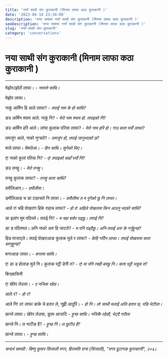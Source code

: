 ```yaml
---
title: 'नयाँ साथी संग कुराकानी (मिनाम लाफा कठा कुराकानी )'
date: '2023-04-14 23:34:00'
description: 'मगर भाषामा नयाँ साथी संग कुराकानी (मिनाम लाफा कठा कुराकानी )'
seoDescription: 'मगर भाषामा नयाँ साथी संग कुराकानी (मिनाम लाफा कठा कुराकानी )'
slug: 'नयाँ-साथी-संग-कुराकानी'
category: 'conversations'
---
```


# नया साथी संग कुराकानी (मिनाम लाफा कठा कुराकानी )
---
<div class='row'>
    <div class='col-md-6'>
        <p  class="rounded-start-pill shadow-sm bg-secondary-subtle p-2 me-3">मेझोर/झोर्ले लाफा। - <em>नमस्ते साथि।</em></p>
        <p  class="rounded-end-pill shadow-sm bg-secondary-subtle p-2 ms-3">मेझोर लाफा।</p>
        <p  class="rounded-start-pill shadow-sm bg-secondary-subtle p-2 me-3">नाकुं आर्मिन हि आले लाफा? - <em>तपाई नाम के हो साथि?</em></p>
        <p  class="rounded-end-pill shadow-sm bg-secondary-subtle p-2 ms-3">ङउ आर्मिन श्याम आले. नाकुं नि? - <em>मेरो नाम श्याम हो. तपाइको नि?</em></p>
        <p  class="rounded-start-pill shadow-sm bg-secondary-subtle p-2 me-3">ङउ आर्मिन हरि आले। लांघा कुलाक परिसा लाफा? - <em>मेरो नाम हरि हो। गाउ कता पर्यो लाफा?</em></p>
        <p  class="rounded-end-pill shadow-sm bg-secondary-subtle p-2 ms-3">लमजुंग आले, नाको नुग्चले? - <em>लमजुंग हो, तपाई जानुभएको छ?</em></p>
        <p  class="rounded-start-pill shadow-sm bg-secondary-subtle p-2 me-3">माले लाफा। सेमलेआ। - <em>छैन साथि। सुनेको थिए।</em></p>
        <p  class="rounded-end-pill shadow-sm bg-secondary-subtle p-2 ms-3">ए! नाको कुलां परिसा नि? - <em>ए! तपाइको कहाँ पर्यो नि?</em></p>
        <p  class="rounded-start-pill shadow-sm bg-secondary-subtle p-2 me-3">ङउ तनहु। - <em>मेरो तनहु।</em></p>
        <p  class="rounded-end-pill shadow-sm bg-secondary-subtle p-2 ms-3">तनहु कुलाक लाफा? - <em>तनहु कता साथि?</em></p>
        <p  class="rounded-start-pill shadow-sm bg-secondary-subtle p-2 me-3">दमौलिआन्। - <em>दमौलीमा।</em></p>
        <p  class="rounded-end-pill shadow-sm bg-secondary-subtle p-2 ms-3">डमौलिआङ च ङा टाहाचले नि लाफा। - <em>दमौलीमा त म पुगेको छु नि लाफा।</em></p>
        <p  class="rounded-start-pill shadow-sm bg-secondary-subtle p-2 me-3">आले र! चहि पोखरांग हिके  राहाच लाफा? - <em>हो र! अहिले पोखरामा किन आउनु भएको साथि?</em></p>
        <p  class="rounded-end-pill shadow-sm bg-secondary-subtle p-2 ms-3">ङा इलांग मुम पदिस्ले। तपाई नि? - <em>म यहा बसेर पढ्छु। तपाई नि?</em></p>
        <p  class="rounded-start-pill shadow-sm bg-secondary-subtle p-2 me-3">ङा ड पदिस्मल। अनि नाको अरु हि जाटले? - <em>म पनि पढ्दैछु। अनि तपाई अरु के गर्नुहुन्छ?</em></p>
        <p  class="rounded-end-pill shadow-sm bg-secondary-subtle p-2 ms-3">हिड माजाट्ले। तपाई पोखराआङ कुलाक मुले र लाफा? - <em>केहि गर्दिन लाफा। तपाई पोखरामा कता बस्नुहुन्छ?</em></p>
        <p  class="rounded-start-pill shadow-sm bg-secondary-subtle p-2 me-3">बगरआङ लाफा। - <em>बगरमा साथि।</em></p>
        <p  class="rounded-end-pill shadow-sm bg-secondary-subtle p-2 ms-3">ए! ङा ड  होलाङ मुले नि। कुलाक पट्टी डेनी त? - <em>ए! मा पनि त्यही बस्छु नि। कता पट्टी भन्नुस त?</em></p>
        <p  class="rounded-start-pill shadow-sm bg-secondary-subtle p-2 me-3">बिन्दबासिनी</p>
        <p  class="rounded-end-pill shadow-sm bg-secondary-subtle p-2 ms-3">ए! खेरेप लेउसा। - <em>ए नजिक रहेछ।</em></p>
        <p  class="rounded-start-pill shadow-sm bg-secondary-subtle p-2 me-3">आले र? - <em>हो र?</em></p>
        <p  class="rounded-end-pill shadow-sm bg-secondary-subtle p-2 ms-3">आले नि! ल! लाफा ङाके चे हतार ले, नुह्णी आदुपिं। - <em>हो नि। ल! साथी मलाई अलि हतार छ, पछि भेटौला।</em></p>
        <p  class="rounded-start-pill shadow-sm bg-secondary-subtle p-2 me-3">छान्ले लाफा। खेरेप लेउसा, डुपम आजाटि - <em>हुन्छ साथि। नजिकै रहेछौ, भेट्दै गरौला</em></p>
        <p  class="rounded-end-pill shadow-sm bg-secondary-subtle p-2 ms-3">छान्ले नि। ल भाटीङ है? - <em>हुन्छ नि। ल छुटीउ है?</em></p>
        <p  class="rounded-start-pill shadow-sm bg-secondary-subtle p-2 me-3">छान्ले लाफा। - <em>हुन्छ साथि।</em></p>
    </div>
</div>

---

*सन्दर्भ सामग्री  : बिष्णु कुमार सिंजाली मगर, हिरामति राना (सिंजाली),  "मगर  ढुटानङ कुराकानी", २०६८*